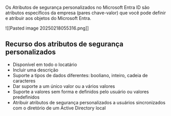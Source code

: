 Os Atributos de segurança personalizados no Microsoft Entra ID são atributos específicos da empresa (pares chave-valor) que você pode definir e atribuir aos objetos do Microsoft Entra.

![[Pasted image 20250218055316.png]]

## Recurso dos atributos de segurança personalizados

- Disponível em todo o locatário
- Incluir uma descrição
- Suporte a tipos de dados diferentes: booliano, inteiro, cadeia de caracteres
- Dar suporte a um único valor ou a vários valores
- Suporte a valores sem forma e definidos pelo usuário ou valores predefinidos
- Atribuir atributos de segurança personalizados a usuários sincronizados com o diretório de um Active Directory local


